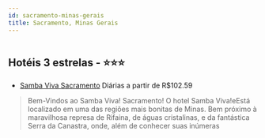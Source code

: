 ```yaml
---
id: sacramento-minas-gerais
title: Sacramento, Minas Gerais
---
```


<center><img src="http://media.omnibees.com/Images/6442/Property/222228.jpg" alt="" /></center>


## Hotéis 3 estrelas - ⭐️⭐️⭐️

-    [Samba Viva Sacramento](https://www.hurb.com/hoteis/sacramento/samba-viva-sacramento-OMN-6442?cmp=18055) Diárias a partir de R$102.59
   > Bem-Vindos ao Samba Viva! Sacramento! O hotel Samba Viva!eEstá localizado em uma das regiões mais bonitas de Minas. Bem próximo à maravilhosa represa de Rifaina, de águas cristalinas, e da fantástica Serra da Canastra, onde, além de conhecer suas inúmeras
